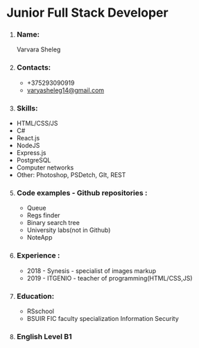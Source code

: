 # Junior Full Stack Developer

1.  ### Name:
     Varvara Sheleg
2.  ### Contacts:  
    - +375293090919
    - varyasheleg14@gmail.com 


3.  ### Skills: 
   + HTML/CSS/JS
   + C# 
   + React.js
   + NodeJS
   + Express.js
   + PostgreSQL
   + Computer networks
   + Other: Photoshop, PSDetch, GIt, REST
5.  ### Code examples - Github repositories :
      + Queue
      + Regs finder
      + Binary search tree
      + University labs(not in Github)
      + NoteApp
6.  ### Experience :
     + 2018 - Synesis - specialist of images markup
     + 2019 - ITGENIO - teacher of programming(HTML/CSS,JS)
7.  ### Education:
    + RSschool
    + BSUIR FIC faculty specialization Information Security
8.  ### English Level B1
